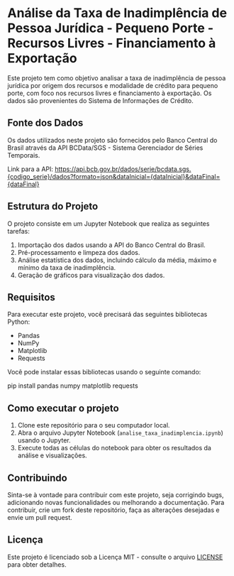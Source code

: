 # Análise da Taxa de Inadimplência de Pessoa Jurídica - Pequeno Porte - Recursos Livres - Financiamento à Exportação

Este projeto tem como objetivo analisar a taxa de inadimplência de pessoa jurídica por origem dos recursos e modalidade de crédito para pequeno porte, com foco nos recursos livres e financiamento à exportação. Os dados são provenientes do Sistema de Informações de Crédito.

## Fonte dos Dados

Os dados utilizados neste projeto são fornecidos pelo Banco Central do Brasil através da API BCData/SGS - Sistema Gerenciador de Séries Temporais. 

Link para a API: https://api.bcb.gov.br/dados/serie/bcdata.sgs.{codigo_serie}/dados?formato=json&dataInicial={dataInicial}&dataFinal={dataFinal}

## Estrutura do Projeto

O projeto consiste em um Jupyter Notebook que realiza as seguintes tarefas:

1. Importação dos dados usando a API do Banco Central do Brasil.
2. Pré-processamento e limpeza dos dados.
3. Análise estatística dos dados, incluindo cálculo da média, máximo e mínimo da taxa de inadimplência.
4. Geração de gráficos para visualização dos dados.

## Requisitos

Para executar este projeto, você precisará das seguintes bibliotecas Python:

- Pandas
- NumPy
- Matplotlib
- Requests

Você pode instalar essas bibliotecas usando o seguinte comando:

pip install pandas numpy matplotlib requests


## Como executar o projeto

1. Clone este repositório para o seu computador local.
2. Abra o arquivo Jupyter Notebook (`analise_taxa_inadimplencia.ipynb`) usando o Jupyter.
3. Execute todas as células do notebook para obter os resultados da análise e visualizações.

## Contribuindo

Sinta-se à vontade para contribuir com este projeto, seja corrigindo bugs, adicionando novas funcionalidades ou melhorando a documentação. Para contribuir, crie um fork deste repositório, faça as alterações desejadas e envie um pull request.

## Licença

Este projeto é licenciado sob a Licença MIT - consulte o arquivo [LICENSE](LICENSE) para obter detalhes.
